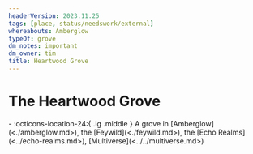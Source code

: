 ```yaml
---
headerVersion: 2023.11.25
tags: [place, status/needswork/external]
whereabouts: Amberglow
typeOf: grove
dm_notes: important
dm_owner: tim
title: Heartwood Grove
---
```

# The Heartwood Grove
<div class="grid cards ext-narrow-margin ext-one-column" markdown>
-    :octicons-location-24:{ .lg .middle } A grove in [Amberglow](<./amberglow.md>), the [Feywild](<./feywild.md>), the [Echo Realms](<../echo-realms.md>), [Multiverse](<../../multiverse.md>)  
</div>


